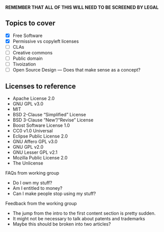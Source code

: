 **REMEMBER THAT ALL OF THIS WILL NEED TO BE SCREENED BY LEGAL**

## Topics to cover
- [x] Free Software
- [x] Permissive vs copyleft licenses
- [ ] CLAs
- [ ] Creative commons
- [ ] Public domain
- [ ] Tivoization
- [ ] Open Source Design — Does that make sense as a concept?

## Licenses to reference
- Apache License 2.0
- GNU GPL v3.0
- MIT
- BSD 2-Clause “Simplified” License
- BSD 3-Clause “New”/“Revise” License
- Boost Software License 1.0
- CC0 v1.0 Universal
- Eclipse Public License 2.0
- GNU Affero GPL v3.0
- GNU GPL v2.0
- GNU Lesser GPL v2.1
- Mozilla Public License 2.0
- The Unlicense

FAQs from working group
- Do I own my stuff?
- Am I entitled to money?
- Can I make people stop using my stuff?

Feedback from the working group
- The jump from the intro to the first content section is pretty sudden.
- It might not be necessary to talk about patents and trademarks
- Maybe this should be broken into two articles?